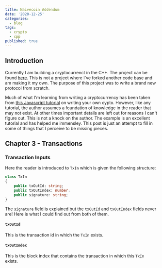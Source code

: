 ```yaml
---
title: Naivecoin Addendum
date: '2020-12-25'
categories:
  - blog
tags:
  - crypto
  - cpp
published: true
---
```

## Introduction

Currently I am building a cryptocurrenct in the C++. The project can be found [here](https://github.com/zethon/Ash). This is not a project where I've forked another code base and am making it my own. The purpose of this project was to write a brand new protocol from scratch. 

Much of what I'm learning from writing a cryptocurrency has been taken from [this Javascript tutorial](https://lhartikk.github.io/) on writing your own cypto. However, like any tutorial, the author assumes a foundation of knowledge in the reader that may not exist. At other times important details are left out for reasons I can't figure out. This is not a knock on the author. The example is an excellent tutorial and has helped me immensley. This post is just an attempt to fill in some of things that I perceive to be missing pieces.

## Chapter 3 - Transactions

### Transaction Inputs

Here the reader is introduced to `TxIn` which is given the following structure:

```typescript
class TxIn 
{
    public txOutId: string;
    public txOutIndex: number;
    public signature: string;
}
```

The `signature` field is explained but the `txOutId` and `txOutIndex` fields never are! Here is what I could find out from both of them.

#### `txOutId`

This is the transaction id in which the `TxIn` exists. 

#### `txOutIndex`

This is the block index that contains the transaction in which this `TxIn` exists.

